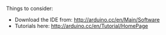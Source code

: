 Things to consider:
- Download the IDE from: http://arduino.cc/en/Main/Software
- Tutorials here: http://arduino.cc/en/Tutorial/HomePage
